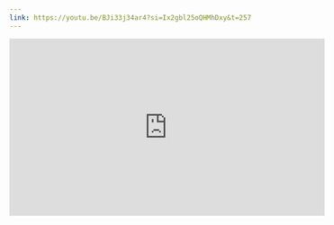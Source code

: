 ```yaml
---
link: https://youtu.be/BJi33j34ar4?si=Ix2gbl25oQHMhDxy&t=257
---
```

<iframe width="560" height="315" src="https://www.youtube.com/embed/BJi33j34ar4?si=MQvCEXJF-jNV7oSJ&amp;start=257" title="YouTube video player" frameborder="0" allow="accelerometer; autoplay; clipboard-write; encrypted-media; gyroscope; picture-in-picture; web-share" referrerpolicy="strict-origin-when-cross-origin" allowfullscreen></iframe>
